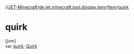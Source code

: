 //[JET-Minecraft](../../../index.md)/[de.jet.minecraft.tool.display.item](../index.md)/[Item](index.md)/[quirk](quirk.md)

# quirk

[jvm]\
var [quirk](quirk.md): [Quirk](../../de.jet.minecraft.tool.display.item.quirk/-quirk/index.md)
